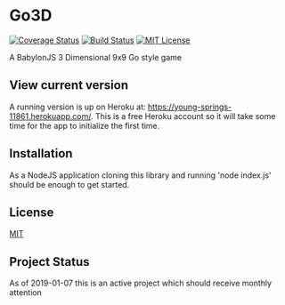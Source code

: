 # Go3D

[![Coverage Status](https://coveralls.io/repos/github/yazheirx/Go3D/badge.svg)](https://coveralls.io/github/yazheirx/Go3D)
[![Build Status][travis-badge]][travis]
[![MIT License][license-badge]][license]

A BabylonJS 3 Dimensional 9x9 Go style game

## View current version

A running version is up on Heroku at: https://young-springs-11861.herokuapp.com/. This is a free Heroku account so it will take some time for the app to initialize the first time.

## Installation

As a NodeJS application cloning this library and running 'node index.js' should be enough to get started.

## License

[MIT](https://github.com/yazheirx/go3/blob/master/LICENSE)

## Project Status

As of 2019-01-07 this is an active project which should receive monthly attention

[coverage-badge]: https://coveralls.io/github/yazheirx/Go3D
[coverage]: https://coveralls.io/repos/github/yazheirx/Go3D/badge.svg
[travis-badge]: https://travis-ci.com/yazheirx/Go3D.svg?branch=master
[travis]: https://travis-ci.com/yazheirx/Go3D.svg
[license-badge]: https://img.shields.io/badge/license-MIT-blue.svg?style=flat-square
[license]: https://github.com/yazheirx/go3/blob/master/LICENSE
